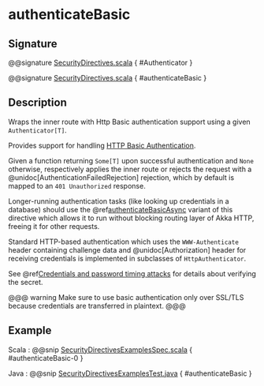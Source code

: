 # authenticateBasic

## Signature

@@signature [SecurityDirectives.scala]($akka-http$/akka-http/src/main/scala/akka/http/scaladsl/server/directives/SecurityDirectives.scala) { #Authenticator }

@@signature [SecurityDirectives.scala]($akka-http$/akka-http/src/main/scala/akka/http/scaladsl/server/directives/SecurityDirectives.scala) { #authenticateBasic }

## Description

Wraps the inner route with Http Basic authentication support using a given `Authenticator[T]`.

Provides support for handling [HTTP Basic Authentication](https://en.wikipedia.org/wiki/Basic_auth).

Given a function returning `Some[T]` upon successful authentication and `None` otherwise,
respectively applies the inner route or rejects the request with a @unidoc[AuthenticationFailedRejection] rejection,
which by default is mapped to an `401 Unauthorized` response.

Longer-running authentication tasks (like looking up credentials in a database) should use the @ref[authenticateBasicAsync](authenticateBasicAsync.md)
variant of this directive which allows it to run without blocking routing layer of Akka HTTP, freeing it for other requests.

Standard HTTP-based authentication which uses the `WWW-Authenticate` header containing challenge data and
@unidoc[Authorization] header for receiving credentials is implemented in subclasses of `HttpAuthenticator`.

See @ref[Credentials and password timing attacks](index.md#credentials-and-timing-attacks-scala) for details about verifying the secret.

@@@ warning
Make sure to use basic authentication only over SSL/TLS because credentials are transferred in plaintext.
@@@

## Example

Scala
:  @@snip [SecurityDirectivesExamplesSpec.scala]($test$/scala/docs/http/scaladsl/server/directives/SecurityDirectivesExamplesSpec.scala) { #authenticateBasic-0 }

Java
:  @@snip [SecurityDirectivesExamplesTest.java]($test$/java/docs/http/javadsl/server/directives/SecurityDirectivesExamplesTest.java) { #authenticateBasic }
